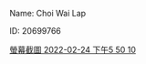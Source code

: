 Name: Choi Wai Lap

ID: 20699766

[螢幕截圖 2022-02-24 下午5 50 10](https://user-images.githubusercontent.com/30249762/155500434-d04d6dfa-0b33-435c-8497-1694fa5f309a.png)
